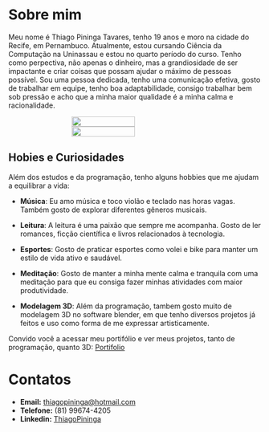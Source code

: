 # Sobre mim

Meu nome é Thiago Pininga Tavares, tenho 19 anos e moro na cidade do Recife, em Pernambuco. Atualmente, estou cursando Ciência da Computação na Uninassau e estou no quarto período do curso. Tenho como perpectiva, não apenas o dinheiro, mas a grandiosidade de ser impactante e criar coisas que possam ajudar o máximo de pessoas possível. Sou uma pessoa dedicada, tenho uma comunicação efetiva, gosto de trabalhar em equipe, tenho boa adaptabilidade, consigo trabalhar bem sob pressão e acho que a minha maior qualidade é a minha calma e racionalidade.

<div style="display: flex; justify-content: center; align-items: center; flex-direction: column;">
  <img height="100%" width="50%" src="https://github-readme-stats.vercel.app/api?username=thiagopininga&theme=dracula&show_icons=true">
  <img height="100%" width="50%" src="https://github-readme-stats.vercel.app/api/top-langs/?username=thiagopininga&theme=dracula&layout=compact&langs_count=16">
</div>
 
## Hobies e Curiosidades

Além dos estudos e da programação, tenho alguns hobbies que me ajudam a equilibrar a vida:

- **Música**: Eu amo música e toco violão e teclado nas horas vagas. Também gosto de explorar diferentes gêneros musicais.

- **Leitura**: A leitura é uma paixão que sempre me acompanha. Gosto de ler romances, ficção científica e livros relacionados à tecnologia.

- **Esportes**: Gosto de praticar esportes como volei e bike para manter um estilo de vida ativo e saudável.

- **Meditação**: Gosto de manter a minha mente calma e tranquila com uma meditação para que eu consiga fazer minhas atividades com maior produtividade. 

- **Modelagem 3D**: Além da programação, tambem gosto muito de modelagem 3D no software blender, em que tenho diversos projetos já feitos e uso como forma de me expressar artisticamente.

Convido você a acessar meu portifólio e ver meus projetos, tanto de programação, quanto 3D: [Portifolio](https://thiagopininga.netlify.app)

# Contatos
* **Email:** thiagopininga@hotmail.com
* **Telefone:** (81) 99674-4205 
* **Linkedin:** [ThiagoPininga](https://www.linkedin.com/in/thiago-pininga)
